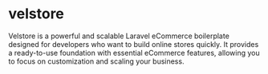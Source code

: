 # velstore
Velstore is a powerful and scalable Laravel eCommerce boilerplate designed for developers who want to build online stores quickly. It provides a ready-to-use foundation with essential eCommerce features, allowing you to focus on customization and scaling your business.
